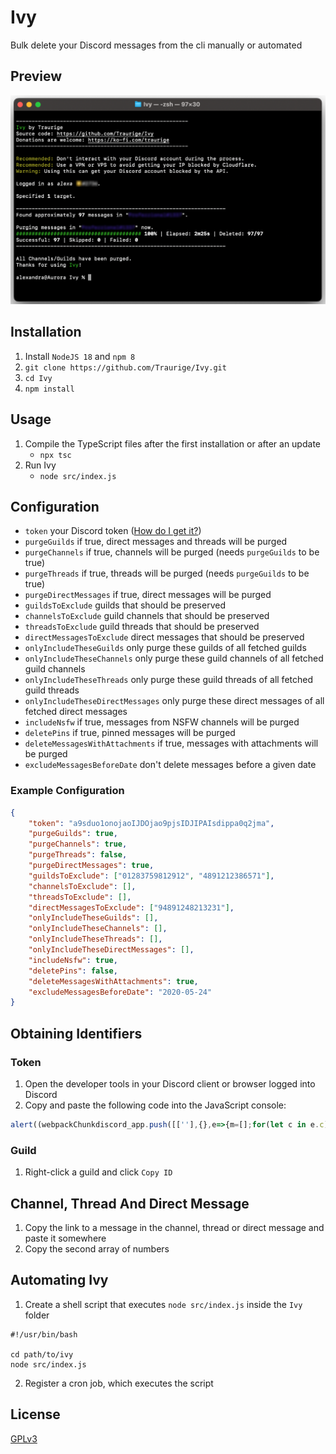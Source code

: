 # Ivy
Bulk delete your Discord messages from the cli manually or automated

## Preview
<img src="Preview.png" alt="Ivy preview" />

## Installation
1. Install `NodeJS 18` and `npm 8`
2. `git clone https://github.com/Traurige/Ivy.git`
3. `cd Ivy`
4. `npm install`

## Usage
1. Compile the TypeScript files after the first installation or after an update
    - `npx tsc`
2. Run Ivy
    - `node src/index.js`

## Configuration
- `token` your Discord token ([How do I get it?](#Obtaining-Identifiers))
- `purgeGuilds` if true, direct messages and threads will be purged
- `purgeChannels` if true, channels will be purged (needs `purgeGuilds` to be true)
- `purgeThreads` if true, threads will be purged (needs `purgeGuilds` to be true)
- `purgeDirectMessages` if true, direct messages will be purged
- `guildsToExclude` guilds that should be preserved
- `channelsToExclude` guild channels that should be preserved
- `threadsToExclude` guild threads that should be preserved
- `directMessagesToExclude` direct messages that should be preserved
- `onlyIncludeTheseGuilds` only purge these guilds of all fetched guilds
- `onlyIncludeTheseChannels` only purge these guild channels of all fetched guild channels
- `onlyIncludeTheseThreads` only purge these guild threads of all fetched guild threads
- `onlyIncludeTheseDirectMessages` only purge these direct messages of all fetched direct messages
- `includeNsfw` if true, messages from NSFW channels will be purged
- `deletePins` if true, pinned messages will be purged
- `deleteMessagesWithAttachments` if true, messages with attachments will be purged
- `excludeMessagesBeforeDate` don't delete messages before a given date

### Example Configuration
```JSON
{
    "token": "a9sduo1onojaoIJDOjao9pjsIDJIPAIsdippa0q2jma",
    "purgeGuilds": true,
    "purgeChannels": true,
    "purgeThreads": false,
    "purgeDirectMessages": true,
    "guildsToExclude": ["01283759812912", "4891212386571"],
    "channelsToExclude": [],
    "threadsToExclude": [],
    "directMessagesToExclude": ["94891248213231"],
    "onlyIncludeTheseGuilds": [],
    "onlyIncludeTheseChannels": [],
    "onlyIncludeTheseThreads": [],
    "onlyIncludeTheseDirectMessages": [],
    "includeNsfw": true,
    "deletePins": false,
    "deleteMessagesWithAttachments": true,
    "excludeMessagesBeforeDate": "2020-05-24"
}
```

## Obtaining Identifiers
### Token
1. Open the developer tools in your Discord client or browser logged into Discord
2. Copy and paste the following code into the JavaScript console:
```JavaScript
alert((webpackChunkdiscord_app.push([[''],{},e=>{m=[];for(let c in e.c)m.push(e.c[c])}]),m).find(m=>m?.exports?.default?.getToken!==void 0).exports.default.getToken());
```
### Guild
1. Right-click a guild and click `Copy ID`
## Channel, Thread And Direct Message
1. Copy the link to a message in the channel, thread or direct message and paste it somewhere
2. Copy the second array of numbers

## Automating Ivy
1. Create a shell script that executes `node src/index.js` inside the `Ivy` folder
```shell
#!/usr/bin/bash

cd path/to/ivy
node src/index.js
```
2. Register a cron job, which executes the script

## License
[GPLv3](https://github.com/Traurige/Ivy/blob/main/COPYING)
